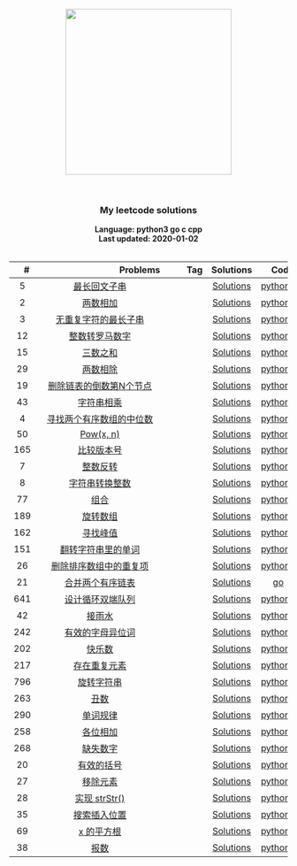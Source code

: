 <p align="center"><img width="300" src="https://github.com/yijiantao/WorkSpace/blob/master/LeetCode%20Algorithms/static/site-logo.png"></p>
<p align="center">
    <img src="https://img.shields.io/badge/Solved/Total-69/1055-green.svg?style=flat-square" alt="">
    <img src="https://img.shields.io/badge/Hard-5-blue.svg?style=flat-square" alt="">
    <img src="https://img.shields.io/badge/Medium-23-blue.svg?style=flat-square" alt="">
    <img src="https://img.shields.io/badge/Easy-41-blue.svg?style=flat-square" alt="">
</p>
<h3 align="center">My leetcode solutions</h3>

<p align="center">
    <b>Language: python3 go c cpp</b>
    <br>
    <b>Last updated: 2020-01-02</b>
    <br><br>
</p>

<div align="center">

| 　#　 | 　　　　　　　　　Problems　　　　　　　　　 | 　　Tag　　 | Solutions | 　Code　 | 　Difficulty　 |
|:-----:|:----------------------------------------:|:---:|:-------------:|:--------:|:--------------:|
| 5 | [最长回文子串](https://leetcode-cn.com/problems/longest-palindromic-substring) |  | [Solutions](./5.最长回文子串.py) | [python3](./5.两最长回文子串数相加.py) | Medium |
| 2 | [两数相加](https://leetcode-cn.com/problems/add-two-numbers) |  | [Solutions](./2.两数相加.py) | [python3](./2.两数相加.py) | Medium |
| 3 | [无重复字符的最长子串](https://leetcode-cn.com/problems/longest-substring-without-repeating-characters) |  | [Solutions](./3.无重复字符的最长子串.py) | [python3](./3.无重复字符的最长子串.py) | Medium |
| 12 | [整数转罗马数字](https://leetcode-cn.com/problems/integer-to-roman) |  | [Solutions](./12.整数转罗马数字.py) | [python3](./12.整数转罗马数字.py) | Medium |
| 15 | [三数之和](https://leetcode-cn.com/problems/3sum) |  | [Solutions](./15.三数之和.py) | [python3](./15.三数之和.py) | Medium |
| 29 | [两数相除](https://leetcode-cn.com/problems/divide-two-integers) |  | [Solutions](./29.两数相除.py) | [python3](./29.两数相除.py) | Medium |
| 19 | [删除链表的倒数第N个节点](https://leetcode-cn.com/problems/remove-nth-node-from-end-of-list) |  | [Solutions](./19.删除链表的倒数第N个节点.py) | [python3](./19.删除链表的倒数第N个节点.py) | Medium |
| 43 | [字符串相乘](https://leetcode-cn.com/problems/multiply-strings) |  | [Solutions](./43.字符串相乘.py) | [python3](./43.字符串相乘.py) | Medium |
| 4 | [寻找两个有序数组的中位数](https://leetcode-cn.com/problems/median-of-two-sorted-arrays) |  | [Solutions](./4.寻找两个有序数组的中位数.py) | [python3](./4.寻找两个有序数组的中位数.py) | Hard |
| 50 | [Pow(x, n)](https://leetcode-cn.com/problems/powx-n) |  | [Solutions](./50.pow-x-n.py) | [python3](./50.pow-x-n.py) | Medium |
| 165 | [比较版本号](https://leetcode-cn.com/problems/compare-version-numbers) |  | [Solutions](./165.比较版本号.py) | [python3](./165.比较版本号.py) | Medium |
| 7 | [整数反转](https://leetcode-cn.com/problems/reverse-integer) |  | [Solutions](./7.整数反转.py) | [python3](./7.整数反转.py) | Easy |
| 8 | [字符串转换整数](https://leetcode-cn.com/problems/string-to-integer-atoi) |  | [Solutions](./8.字符串转换整数.py) | [python3](./8.字符串转换整数.py) | Medium |
| 77 | [组合](https://leetcode-cn.com/problems/combinations) |  | [Solutions](./77.组合.py) | [python3](./77.组合.py) | Medium |
| 189 | [旋转数组](https://leetcode-cn.com/problems/rotate-array) |  | [Solutions](./189.旋转数组.py) | [python3](./189.旋转数组.py) | Easy |
| 162 | [寻找峰值](https://leetcode-cn.com/problems/find-peak-element) |  | [Solutions](./162.寻找峰值.py) | [python3](./162.寻找峰值.py) | Medium |
| 151 | [翻转字符串里的单词](https://leetcode-cn.com/problems/reverse-words-in-a-string) |  | [Solutions](./151.翻转字符串里的单词.py) | [python3](./151.翻转字符串里的单词.py) | Medium |
| 26 | [删除排序数组中的重复项](https://leetcode-cn.com/problems/remove-duplicates-from-sorted-array) |  | [Solutions](./26.remove-duplicates-from-sorted-array.py) | [python3](./26.remove-duplicates-from-sorted-array.py) | Easy |
| 21 | [合并两个有序链表](https://leetcode.com/problems/merge-two-sorted-lists/) |  | [Solutions](./21.合并两个有序链表.go) | [go](./21.合并两个有序链表.go) | Easy |
| 641 | [设计循环双端队列](https://leetcode.com/problems/design-circular-deque/) |  | [Solutions](./641.设计循环双端队列.py) | [python3](./641.设计循环双端队列.py) | Medium |
| 42 | [接雨水](https://leetcode.com/problems/trapping-rain-water/) |  | [Solutions](./42.接雨水.py) | [python3](./42.接雨水.py) | Hard |
| 242 | [有效的字母异位词](https://leetcode.com/problems/valid-anagram/) |  | [Solutions](./242.有效的字母异位词.py) | [python3](./242.有效的字母异位词.py) | Easy |
| 202 | [快乐数](https://leetcode.com/problems/happy-number/) |  | [Solutions](./242.快乐数.py) | [python3](./242.快乐数.py) | Easy |
| 217 | [存在重复元素](https://leetcode.com/problems/contains-duplicate/) |  | [Solutions](./217.存在重复元素.py) | [python3](./217.存在重复元素.py) | Easy |
| 796 | [旋转字符串](https://leetcode.com/problems/rotate-string/) |  | [Solutions](./796.旋转字符串.py) | [python3](./796.旋转字符串.py) | Easy |
| 263 | [丑数](https://leetcode.com/problems/ugly-number/) |  | [Solutions](./263.丑数.py) | [python3](./263.丑数.py) | Easy |
| 290 | [单词规律](https://leetcode.com/problems/word-pattern/) |  | [Solutions](./290.单词规律.py) | [python3](./290.单词规律.py) | Easy |
| 258 | [各位相加](https://leetcode.com/problems/add-digits/) |  | [Solutions](./258.各位相加.py) | [python3](./258.各位相加.py) | Easy |
| 268 | [缺失数字](https://leetcode.com/problems/missing-number/) |  | [Solutions](./268.缺失数字.py) | [python3](./268.缺失数字.py) | Easy |
| 20 | [有效的括号](https://leetcode.com/problems/valid-parentheses/) |  | [Solutions](./20.有效的括号.py) | [python3](./20.有效的括号.py) | Easy |
| 27 | [移除元素](https://leetcode.com/problems/remove-element/) |  | [Solutions](./27.移除元素.py) | [python3](./27.移除元素.py) | Easy |
| 28 | [实现 strStr()](https://leetcode.com/problems/implement-strstr/) |  | [Solutions](./28.实现-str-str.py) | [python3](./28.实现-str-str.py) | Easy |
| 35 | [搜索插入位置](https://leetcode.com/problems/search-insert-position/) |  | [Solutions](./35.搜索插入位置.py) | [python3](./35.搜索插入位置.py) | Easy |
| 69 | [x 的平方根](https://leetcode.com/problems/sqrtx/) |  | [Solutions](./69.x-的平方根.py) | [python3](./69.x-的平方根.py) | Easy |
| 38 | [报数](https://leetcode.com/problems/count-and-say/) |  | [Solutions](./38.报数.py) | [python3](./38.报数.py) | Easy |

</div>